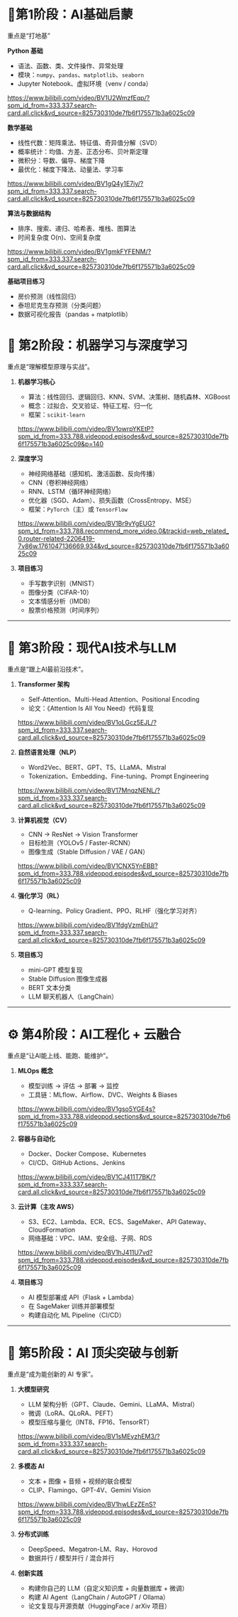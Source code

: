 # 🧩第1阶段：AI基础启蒙

重点是“打地基”

**Python 基础**   

- 语法、函数、类、文件操作、异常处理
- 模块：`numpy`、`pandas`、`matplotlib`、`seaborn`
- Jupyter Notebook、虚拟环境（venv / conda）

https://www.bilibili.com/video/BV1U2WmzfEqp/?spm_id_from=333.337.search-card.all.click&vd_source=825730310de7fb6f175571b3a6025c09

**数学基础**

- 线性代数：矩阵乘法、特征值、奇异值分解（SVD）
- 概率统计：均值、方差、正态分布、贝叶斯定理
- 微积分：导数、偏导、梯度下降
- 最优化：梯度下降法、动量法、学习率

https://www.bilibili.com/video/BV1gQ4y1E7iy/?spm_id_from=333.337.search-card.all.click&vd_source=825730310de7fb6f175571b3a6025c09

**算法与数据结构**

- 排序、搜索、递归、哈希表、堆栈、图算法
- 时间复杂度 O(n)、空间复杂度

https://www.bilibili.com/video/BV1gmkFYFENM/?spm_id_from=333.337.search-card.all.click&vd_source=825730310de7fb6f175571b3a6025c09

**基础项目练习**

- 房价预测（线性回归）
- 泰坦尼克生存预测（分类问题）
- 数据可视化报告（pandas + matplotlib）

# 🧠 第2阶段：机器学习与深度学习

重点是“理解模型原理与实战”。



1. **机器学习核心**
   - 算法：线性回归、逻辑回归、KNN、SVM、决策树、随机森林、XGBoost
   - 概念：过拟合、交叉验证、特征工程、归一化
   - 框架：`scikit-learn`
   
   https://www.bilibili.com/video/BV1owrpYKEtP?spm_id_from=333.788.videopod.episodes&vd_source=825730310de7fb6f175571b3a6025c09&p=140
2. **深度学习**
   - 神经网络基础（感知机、激活函数、反向传播）
   - CNN（卷积神经网络）
   - RNN、LSTM（循环神经网络）
   - 优化器（SGD、Adam）、损失函数（CrossEntropy、MSE）
   - 框架：`PyTorch`（主）或 `TensorFlow`
   
   https://www.bilibili.com/video/BV1Br9vYgEUG?spm_id_from=333.788.recommend_more_video.0&trackid=web_related_0.router-related-2206419-7v86w.1761047136669.934&vd_source=825730310de7fb6f175571b3a6025c09
3. **项目练习**
   - 手写数字识别（MNIST）
   - 图像分类（CIFAR-10）
   - 文本情感分析（IMDB）
   - 股票价格预测（时间序列）

------

# 🧬 第3阶段：现代AI技术与LLM

重点是“跟上AI最前沿技术”。

1. **Transformer 架构**
   - Self-Attention、Multi-Head Attention、Positional Encoding
   - 论文：《Attention Is All You Need》代码复现
   
   https://www.bilibili.com/video/BV1oLGcz5EJL/?spm_id_from=333.337.search-card.all.click&vd_source=825730310de7fb6f175571b3a6025c09
2. **自然语言处理（NLP）**
   - Word2Vec、BERT、GPT、T5、LLaMA、Mistral
   - Tokenization、Embedding、Fine-tuning、Prompt Engineering
   
   https://www.bilibili.com/video/BV17MnqzNENL/?spm_id_from=333.337.search-card.all.click&vd_source=825730310de7fb6f175571b3a6025c09
3. **计算机视觉（CV）**
   - CNN → ResNet → Vision Transformer
   - 目标检测（YOLOv5 / Faster-RCNN）
   - 图像生成（Stable Diffusion / VAE / GAN）
   
   https://www.bilibili.com/video/BV1CNX5YnEBB?spm_id_from=333.788.videopod.episodes&vd_source=825730310de7fb6f175571b3a6025c09
4. **强化学习（RL）**
   - Q-learning、Policy Gradient、PPO、RLHF（强化学习对齐）
   
   https://www.bilibili.com/video/BV1fdgVzmEhU/?spm_id_from=333.337.search-card.all.click&vd_source=825730310de7fb6f175571b3a6025c09
5. **项目练习**
   - mini-GPT 模型复现
   - Stable Diffusion 图像生成器
   - BERT 文本分类
   - LLM 聊天机器人（LangChain）

------

# ⚙️ 第4阶段：AI工程化 + 云融合

重点是“让AI能上线、能跑、能维护”。

1. **MLOps 概念**
   - 模型训练 → 评估 → 部署 → 监控
   - 工具链：MLflow、Airflow、DVC、Weights & Biases
   
   https://www.bilibili.com/video/BV1gso5YGE4s?spm_id_from=333.788.videopod.sections&vd_source=825730310de7fb6f175571b3a6025c09
2. **容器与自动化**
   - Docker、Docker Compose、Kubernetes
   - CI/CD、GitHub Actions、Jenkins
   
   https://www.bilibili.com/video/BV1CJ411T7BK/?spm_id_from=333.337.search-card.all.click&vd_source=825730310de7fb6f175571b3a6025c09
3. **云计算（主攻 AWS）**
   - S3、EC2、Lambda、ECR、ECS、SageMaker、API Gateway、CloudFormation
   - 网络基础：VPC、IAM、安全组、子网、RDS
   
   https://www.bilibili.com/video/BV1hJ411U7vd?spm_id_from=333.788.videopod.episodes&vd_source=825730310de7fb6f175571b3a6025c09
4. **项目练习**
   - AI 模型部署成 API（Flask + Lambda）
   - 在 SageMaker 训练并部署模型
   - 构建自动化 ML Pipeline（CI/CD）

------

# 🧠 第5阶段：AI 顶尖突破与创新

重点是“成为能创新的 AI 专家”。

1. **大模型研究**
   - LLM 架构分析（GPT、Claude、Gemini、LLaMA、Mistral）
   - 微调（LoRA、QLoRA、PEFT）
   - 模型压缩与量化（INT8、FP16、TensorRT）
   
   https://www.bilibili.com/video/BV1sMEyzhEM3/?spm_id_from=333.337.search-card.all.click&vd_source=825730310de7fb6f175571b3a6025c09
2. **多模态 AI**
   - 文本 + 图像 + 音频 + 视频的联合模型
   - CLIP、Flamingo、GPT-4V、Gemini Vision
   
   https://www.bilibili.com/video/BV1hwLEzZEnS?spm_id_from=333.788.videopod.episodes&vd_source=825730310de7fb6f175571b3a6025c09
3. **分布式训练**
   - DeepSpeed、Megatron-LM、Ray、Horovod
   - 数据并行 / 模型并行 / 混合并行
4. **创新实践**
   - 构建你自己的 LLM（自定义知识库 + 向量数据库 + 微调）
   - 构建 AI Agent（LangChain / AutoGPT / Ollama）
   - 论文复现与开源贡献（HuggingFace / arXiv 项目）